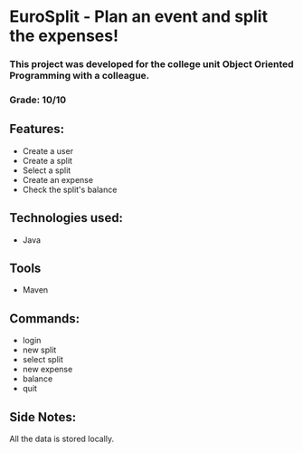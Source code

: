 # EuroSplit - Plan an event and split the expenses!

### This project was developed for the college unit Object Oriented Programming with a colleague.

### Grade: 10/10

## Features:

- Create a user
- Create a split
- Select a split
- Create an expense
- Check the split's balance

## Technologies used:

- Java

## Tools

- Maven

## Commands:

- login
- new split
- select split
- new expense
- balance
- quit

## Side Notes:

All the data is stored locally.
